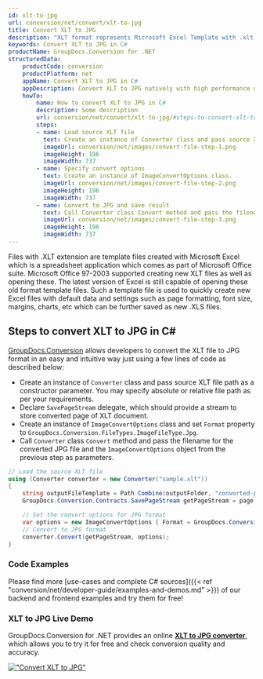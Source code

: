 ```yaml
---
id: xlt-to-jpg
url: conversion/net/convert/xlt-to-jpg
title: Convert XLT to JPG
description: "XLT format represents Microsoft Excel Template with .xlt extension. Learn how to convert XLT to JPG file programmatically in C# language using GroupDocs.Conversion for .NET library."
keywords: Convert XLT to JPG in C#
productName: GroupDocs.Conversion for .NET
structuredData:
    productCode: conversion
    productPlatform: net
    appName: Convert XLT to JPG in C#
    appDescription: Convert XLT to JPG natively with high performance using C# language and server side GroupDocs.Conversion for .NET APIs, without the use of any software like Microsoft or Open Office.
    howTo:
        name: How to convert XLT to JPG in C# 
        description: Some description
        url: conversion/net/convert/xlt-to-jpg/#steps-to-convert-xlt-to-jpg-in-c
        steps:
        - name: Load source XLT file 
          text: Create an instance of Converter class and pass source XLT file path as a constructor parameter. You may specify absolute or relative file path as per your requirements. 
          imageUrl: conversion/net/images/convert-file-step-1.png
          imageHeight: 196
          imageWidth: 737
        - name: Specify convert options 
          text: Create an instance of ImageConvertOptions class.
          imageUrl: conversion/net/images/convert-file-step-2.png
          imageHeight: 196
          imageWidth: 737
        - name: Convert to JPG and save result 
          text: Call Converter class Convert method and pass the filename for the converted HTML file and the ImageConvertOptions object from the previous step as parameters.
          imageUrl: conversion/net/images/convert-file-step-3.png
          imageHeight: 196
          imageWidth: 737
---
```


Files with .XLT extension are template files created with Microsoft Excel which is a spreadsheet application which comes as part of Microsoft Office suite. Microsoft Office 97-2003 supported creating new XLT files as well as opening these. The latest version of Excel is still capable of opening these old format template files. Such a template file is used to quickly create new Excel files with default data and settings such as page formatting, font size, margins, charts, etc which can be further saved as new .XLS files.

## Steps to convert XLT to JPG in C#

[GroupDocs.Conversion](https://products.groupdocs.com/conversion/net) allows developers to convert the XLT file to JPG format in an easy and intuitive way just using a few lines of code as described below:

* Create an instance of `Converter` class and pass source XLT file path as a constructor parameter. You may specify absolute or relative file path as per your requirements. 
* Declare `SavePageStream` delegate, which should provide a stream to store converted page of XLT document.
* Create an instance of `ImageConvertOptions` class and set `Format` property to `GroupDocs.Conversion.FileTypes.ImageFileType.Jpg`.
* Call `Converter` class `Convert` method and pass the filename for the converted JPG file and the `ImageConvertOptions` object from the previous step as parameters.

```csharp
// Load the source XLT file
using (Converter converter = new Converter("sample.xlt"))
{
    string outputFileTemplate = Path.Combine(outputFolder, "converted-page-{0}.jpg");
    GroupDocs.Conversion.Contracts.SavePageStream getPageStream = page => new FileStream(string.Format(outputFileTemplate, page), FileMode.Create);

    // Set the convert options for JPG format
    var options = new ImageConvertOptions { Format = GroupDocs.Conversion.FileTypes.ImageFileType.Jpg };   
    // Convert to JPG format
    converter.Convert(getPageStream, options);
}
```

### Code Examples

Please find more [use-cases and complete C# sources]({{< ref "conversion/net/developer-guide/examples-and-demos.md" >}}) of our backend and frontend examples and try them for free!

### XLT to JPG Live Demo

GroupDocs.Conversion for .NET provides an online [**XLT to JPG converter**](https://products.groupdocs.app/conversion/xlt-to-jpg), which allows you to try it for free and check conversion quality and accuracy.

[!["Convert XLT to JPG"](conversion/net/images/convert-to-jpg/convert-xlt-to-jpg.png)](https://products.groupdocs.app/conversion/xlt-to-jpg)